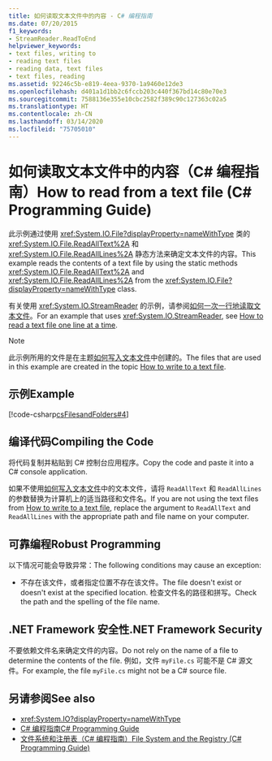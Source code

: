 ```yaml
---
title: 如何读取文本文件中的内容 - C# 编程指南
ms.date: 07/20/2015
f1_keywords:
- StreamReader.ReadToEnd
helpviewer_keywords:
- text files, writing to
- reading text files
- reading data, text files
- text files, reading
ms.assetid: 92246c5b-e819-4eea-9370-1a9460e12de3
ms.openlocfilehash: d401a1d1bb2c6fccb203c440f367bd14c80e70e3
ms.sourcegitcommit: 7588136e355e10cbc2582f389c90c127363c02a5
ms.translationtype: HT
ms.contentlocale: zh-CN
ms.lasthandoff: 03/14/2020
ms.locfileid: "75705010"
---
```

# <a name="how-to-read-from-a-text-file-c-programming-guide"></a><span data-ttu-id="f20d1-102">如何读取文本文件中的内容（C# 编程指南）</span><span class="sxs-lookup"><span data-stu-id="f20d1-102">How to read from a text file (C# Programming Guide)</span></span>
<span data-ttu-id="f20d1-103">此示例通过使用 <xref:System.IO.File?displayProperty=nameWithType> 类的 <xref:System.IO.File.ReadAllText%2A> 和 <xref:System.IO.File.ReadAllLines%2A> 静态方法来确定文本文件的内容。</span><span class="sxs-lookup"><span data-stu-id="f20d1-103">This example reads the contents of a text file by using the static methods <xref:System.IO.File.ReadAllText%2A> and <xref:System.IO.File.ReadAllLines%2A> from the <xref:System.IO.File?displayProperty=nameWithType> class.</span></span>  
  
<span data-ttu-id="f20d1-104">有关使用 <xref:System.IO.StreamReader> 的示例，请参阅[如何一次一行地读取文本文件](./how-to-read-a-text-file-one-line-at-a-time.md)。</span><span class="sxs-lookup"><span data-stu-id="f20d1-104">For an example that uses <xref:System.IO.StreamReader>, see [How to read a text file one line at a time](./how-to-read-a-text-file-one-line-at-a-time.md).</span></span>
  
> [!NOTE]
> <span data-ttu-id="f20d1-105">此示例所用的文件是在主题[如何写入文本文件](./how-to-write-to-a-text-file.md)中创建的。</span><span class="sxs-lookup"><span data-stu-id="f20d1-105">The files that are used in this example are created in the topic [How to write to a text file](./how-to-write-to-a-text-file.md).</span></span>
  
## <a name="example"></a><span data-ttu-id="f20d1-106">示例</span><span class="sxs-lookup"><span data-stu-id="f20d1-106">Example</span></span>  
 [!code-csharp[csFilesandFolders#4](~/samples/snippets/csharp/VS_Snippets_VBCSharp/csFilesAndFolders/CS/FileIteration.cs#4)]  
  
## <a name="compiling-the-code"></a><span data-ttu-id="f20d1-107">编译代码</span><span class="sxs-lookup"><span data-stu-id="f20d1-107">Compiling the Code</span></span>  
 <span data-ttu-id="f20d1-108">将代码复制并粘贴到 C# 控制台应用程序。</span><span class="sxs-lookup"><span data-stu-id="f20d1-108">Copy the code and paste it into a C# console application.</span></span>  
  
<span data-ttu-id="f20d1-109">如果不使用[如何写入文本文件](./how-to-write-to-a-text-file.md)中的文本文件，请将 `ReadAllText` 和 `ReadAllLines` 的参数替换为计算机上的适当路径和文件名。</span><span class="sxs-lookup"><span data-stu-id="f20d1-109">If you are not using the text files from [How to write to a text file](./how-to-write-to-a-text-file.md), replace the argument to `ReadAllText` and `ReadAllLines` with the appropriate path and file name on your computer.</span></span>
  
## <a name="robust-programming"></a><span data-ttu-id="f20d1-110">可靠编程</span><span class="sxs-lookup"><span data-stu-id="f20d1-110">Robust Programming</span></span>  
 <span data-ttu-id="f20d1-111">以下情况可能会导致异常：</span><span class="sxs-lookup"><span data-stu-id="f20d1-111">The following conditions may cause an exception:</span></span>  
  
- <span data-ttu-id="f20d1-112">不存在该文件，或者指定位置不存在该文件。</span><span class="sxs-lookup"><span data-stu-id="f20d1-112">The file doesn't exist or doesn't exist at the specified location.</span></span> <span data-ttu-id="f20d1-113">检查文件名的路径和拼写。</span><span class="sxs-lookup"><span data-stu-id="f20d1-113">Check the path and the spelling of the file name.</span></span>  
  
## <a name="net-framework-security"></a><span data-ttu-id="f20d1-114">.NET Framework 安全性</span><span class="sxs-lookup"><span data-stu-id="f20d1-114">.NET Framework Security</span></span>  
 <span data-ttu-id="f20d1-115">不要依赖文件名来确定文件的内容。</span><span class="sxs-lookup"><span data-stu-id="f20d1-115">Do not rely on the name of a file to determine the contents of the file.</span></span> <span data-ttu-id="f20d1-116">例如，文件 `myFile.cs` 可能不是 C# 源文件。</span><span class="sxs-lookup"><span data-stu-id="f20d1-116">For example, the file `myFile.cs` might not be a C# source file.</span></span>  
  
## <a name="see-also"></a><span data-ttu-id="f20d1-117">另请参阅</span><span class="sxs-lookup"><span data-stu-id="f20d1-117">See also</span></span>

- <xref:System.IO?displayProperty=nameWithType>
- [<span data-ttu-id="f20d1-118">C# 编程指南</span><span class="sxs-lookup"><span data-stu-id="f20d1-118">C# Programming Guide</span></span>](../index.md)
- [<span data-ttu-id="f20d1-119">文件系统和注册表（C# 编程指南）</span><span class="sxs-lookup"><span data-stu-id="f20d1-119">File System and the Registry (C# Programming Guide)</span></span>](./index.md)
